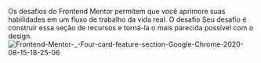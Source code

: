 Os desafios do Frontend Mentor permitem que você aprimore suas habilidades em um fluxo de trabalho da vida real.
O desafio
Seu desafio é construir essa seção de recursos e torná-la o mais parecida possível com o design.
![Frontend-Mentor-_-Four-card-feature-section-Google-Chrome-2020-08-15-18-25-06](https://user-images.githubusercontent.com/61056048/90321971-fde9dc00-df24-11ea-8de6-dd12fcd139cb.gif)


